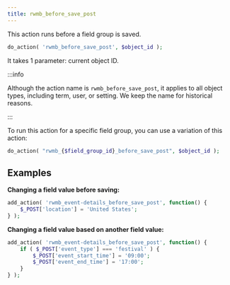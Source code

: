```yaml
---
title: rwmb_before_save_post
---
```


This action runs before a field group is saved.

```php
do_action( 'rwmb_before_save_post', $object_id );
```

It takes 1 parameter: current object ID.

:::info

Although the action name is `rwmb_before_save_post`, it applies to all object types, including term, user, or setting. We keep the name for historical reasons.

:::

To run this action for a specific field group, you can use a variation of this action:

```php
do_action( "rwmb_{$field_group_id}_before_save_post", $object_id );
```

## Examples

**Changing a field value before saving:**

```php
add_action( 'rwmb_event-details_before_save_post', function() {
    $_POST['location'] = 'United States';
} );
```

**Changing a field value based on another field value:**

```php
add_action( 'rwmb_event-details_before_save_post', function() {
    if ( $_POST['event_type'] === 'festival' ) {
        $_POST['event_start_time'] = '09:00';
        $_POST['event_end_time'] = '17:00';
    }
} );
```
